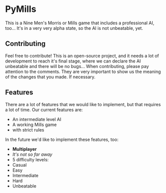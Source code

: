 # PyMills
This is a Nine Men's Morris or Mills game that includes a professional AI, too... It's in a very very alpha state, so the AI is not unbeatable, yet.

Contributing
------------

Feel free to contribute! This is an open-source project, and it needs a lot of development to reach it's final stage, where we can declare the AI unbeatable and there will be no bugs...
When contributing, please pay attention to the comments. They are very important to show us the meaning of the changes that you made. If necessary.

Features
---------
There are a lot of features that we would like to implement, but that requires a lot of time.
Our current features are:
- An intermediate level AI
- A working Mills game
 - with strict rules

In the future we'd like to implement these features, too:
- <b>Multiplayer</b>
 - <i>It's not so far away</i>
- 5 difficulty levels:
 - Casual
 - Easy
 - </b>Intermediate</b>
 - Hard
 - Unbeatable
